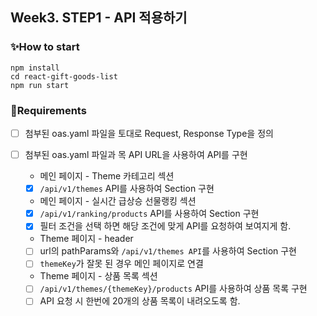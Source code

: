## Week3. STEP1 - API 적용하기

### ✨How to start

```
npm install
cd react-gift-goods-list
npm run start
```

### 📜Requirements

- [ ] 첨부된 oas.yaml 파일을 토대로 Request, Response Type을 정의

- [ ] 첨부된 oas.yaml 파일과 목 API URL을 사용하여 API를 구현
  - 메인 페이지 - Theme 카테고리 섹션
  - [x] `/api/v1/themes` API를 사용하여 Section 구현
  - 메인 페이지 - 실시간 급상승 선물랭킹 섹션
  - [x] `/api/v1/ranking/products` API를 사용하여 Section 구현
  - [x] 필터 조건을 선택 하면 해당 조건에 맞게 API를 요청하여 보여지게 함.
  - Theme 페이지 - header
  - [ ] url의 pathParams와 `/api/v1/themes API`를 사용하여 Section 구현
  - [ ] `themeKey`가 잘못 된 경우 메인 페이지로 연결
  - Theme 페이지 - 상품 목록 섹션
  - [ ] `/api/v1/themes/{themeKey}/products` API를 사용하여 상품 목록 구현
  - [ ] API 요청 시 한번에 20개의 상품 목록이 내려오도록 함.
